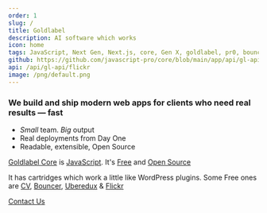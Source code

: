 ```yaml
---
order: 1
slug: /
title: Goldlabel
description: AI software which works
icon: home
tags: JavaScript, Next Gen, Next.js, core, Gen X, goldlabel, pr0, bouncer, AI Prompt Engineering, ChatGPT, OpenAI, Singularity, Frontend, Vanilla JS, TypeScript, React, Angular, Vue, Material UI, MUI, Flash, Server Side JavaScript, Node, Gatsby, NextJS, Headless CMS
github: https://github.com/javascript-pro/core/blob/main/app/api/gl-api/flickr/route.ts
api: /api/gl-api/flickr
image: /png/default.png
---
```


### We build and ship modern web apps for clients who need real results — fast

- _Small_ team. _Big_ output
- Real deployments from Day One
- Readable, extensible, Open Source



[Goldlabel Core](/free/core) is [JavaScript](/work/techstack/javascript). It's [Free](/free) and [Open Source](/free/open-source)

It has cartridges which work a little like WordPress plugins. Some Free ones are [CV](/cv/about), [Bouncer](/free/bouncer), [Uberedux](/free/uberedux) & [Flickr](/free/flickr)

[Contact Us](/work/company)